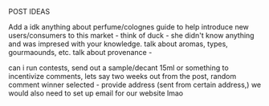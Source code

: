 POST IDEAS

Add a idk anything about perfume/colognes guide to help introduce new users/consumers to this market - think of duck - she didn't know anything and was impresed with your knowledge. talk about aromas, types, gourmaounds, etc. 
talk about provenance - 

can i run contests, send out a sample/decant 15ml or something to incentivize comments, lets say two weeks out from the post, random comment winner selected - provide address (sent from certain address,) 
we would also need to set up email for our website lmao

